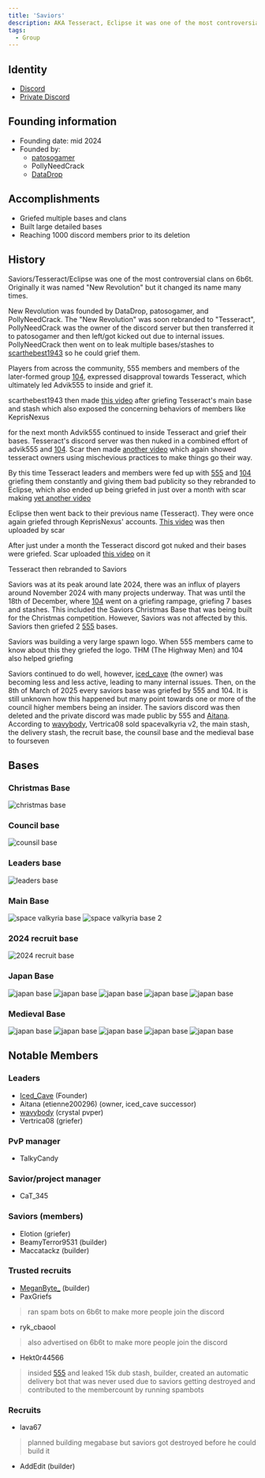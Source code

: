 ```yaml
---
title: 'Saviors'
description: AKA Tesseract, Eclipse it was one of the most controversial clans on 6b6t
tags:
  - Group
---
```


## Identity
* [Discord](https://discord.gg/saviors)
* [Private Discord](https://discord.gg/XJ9G7kHcra)

## Founding information
* Founding date: mid 2024
* Founded by: 
  * [patosogamer](../Players/iced_cave.md)
  * PollyNeedCrack
  * [DataDrop](../Players/datadrop.md)

## Accomplishments
- Griefed multiple bases and clans
- Built large detailed bases
- Reaching 1000 discord members prior to its deletion

## History
Saviors/Tesseract/Eclipse was one of the most controversial clans on 6b6t. Originally it was named "New Revolution" but it changed its name many times.

New Revolution was founded by DataDrop, patosogamer, and PollyNeedCrack. The "New Revolution" was soon rebranded to "Tesseract", PollyNeedCrack was the owner of the discord server but then transferred it to patosogamer and then left/got kicked out due to internal issues. PollyNeedCrack then went on to leak multiple bases/stashes to [scarthebest1943](../Players/scar.md) so he could grief them.

Players from across the community, 555 members and members of the later-formed group [104](./104.md), expressed disapproval towards Tesseract, which ultimately led Advik555 to inside and grief it.

scarthebest1943 then made [this video](https://www.youtube.com/watch?v=FI5ZHRTy6kk) after griefing Tesseract's main base and stash which also exposed the concerning behaviors of members like KeprisNexus

for the next month Advik555 continued to inside Tesseract and grief their bases. Tesseract's discord server was then nuked in a combined effort of advik555 and [104](./104.md). Scar then made [another video](https://www.youtube.com/watch?v=gfk33GHCQKU) which again showed tesseract owners using mischevious practices to make things go their way.

By this time Tesseract leaders and members were fed up with [555](./555) and [104](./104) griefing them constantly and giving them bad publicity so they rebranded to Eclipse, which also ended up being griefed in just over a month with scar making [yet another video](https://www.youtube.com/watch?v=cweJk6zupDY)

Eclipse then went back to their previous name (Tesseract). They were once again griefed through KeprisNexus' accounts. [This video](https://www.youtube.com/watch?v=YORdPtE0aN0) was then uploaded by scar

After just under a month the Tesseract discord got nuked and their bases were griefed. Scar uploaded [this video](https://www.youtube.com/watch?v=b5GKXLeJRis) on it 

Tesseract then rebranded to Saviors

Saviors was at its peak around late 2024, there was an influx of players around November 2024 with many projects underway. That was until the 18th of December, where [104](./104) went on a griefing rampage, griefing 7 bases and stashes. This included the Saviors Christmas Base that was being built for the Christmas competition. However, Saviors was not affected by this. Saviors then griefed 2 [555](./555.md) bases. 

Saviors was building a very large spawn logo. When 555 members came to know about this they griefed the logo. THM (The Highway Men) and 104 also helped griefing

Saviors continued to do well, however, [iced_cave](../Players/iced_cave.md) (the owner) was becoming less and less active, leading to many internal issues.
Then, on the 8th of March of 2025 every saviors base was griefed by 555 and 104. It is still unknown how this happened but many point towards one or more of the council higher members being an insider. The saviors discord was then deleted and the private discord was made public by 555 and [Aitana](../Players/etienne200296.md). According to [wavybody](../Players/wavybody.md), Vertrica08 sold spacevalkyria v2, the main stash, the delivery stash, the recruit base, the counsil base and the medieval base to fourseven


## Bases
### Christmas Base
![christmas base](../../static/img/groups/saviors/christmas_base.png)

### Council base
![counsil base](../../static/img/groups/saviors/counsil_base.png)

### Leaders base
![leaders base](../../static/img/groups/saviors/leaders_base.png)

### Main Base
![space valkyria base](../../static/img/groups/saviors/main_base.png)
![space valkyria base 2](../../static/img/groups/saviors/main_base_2.png)


### 2024 recruit base
![2024 recruit base](../../static/img/groups/saviors/2024_recruit_base.png)

### Japan Base
![japan base](../../static/img/groups/saviors/japan_base.png)
![japan base](../../static/img/groups/saviors/japan_base_2.png)
![japan base](../../static/img/groups/saviors/japan_base_3.png)
![japan base](../../static/img/groups/saviors/japan_base_4.png)
![japan base](../../static/img/groups/saviors/japan_base_5.png)

### Medieval Base
![japan base](../../static/img/groups/saviors/medieval_base.png)
![japan base](../../static/img/groups/saviors/medieval_base_2.png)
![japan base](../../static/img/groups/saviors/medieval_base_3.png)
![japan base](../../static/img/groups/saviors/medieval_base_4.png)
![japan base](../../static/img/groups/saviors/medieval_base_5.png)


## Notable Members
### Leaders
- [Iced_Cave](../Players/iced_cave.md) (Founder)
- Aitana (etienne200296) (owner, iced_cave successor)
- [wavybody](../Players/wavybody.md) (crystal pvper)
- Vertrica08 (griefer)

### PvP manager
- TalkyCandy

### Savior/project manager
- CaT_345

### Saviors (members)
- Elotion (griefer)
- BeamyTerror9531 (builder)
- Maccatackz (builder)


### Trusted recruits
- [MeganByte_](../Players/meganbyte.md) (builder)
- PaxGriefs
>ran spam bots on 6b6t to make more people join the discord
- ryk_cbaool
>also advertised on 6b6t to make more people join the discord
- Hekt0r44566
>insided [555](../Groups/555.md) and leaked 15k dub stash, builder, created an automatic delivery bot that was never used due to saviors getting destroyed and contributed to the membercount by running spambots

### Recruits
- lava67
>planned building megabase but saviors got destroyed before he could build it
- AddEdit (builder)
